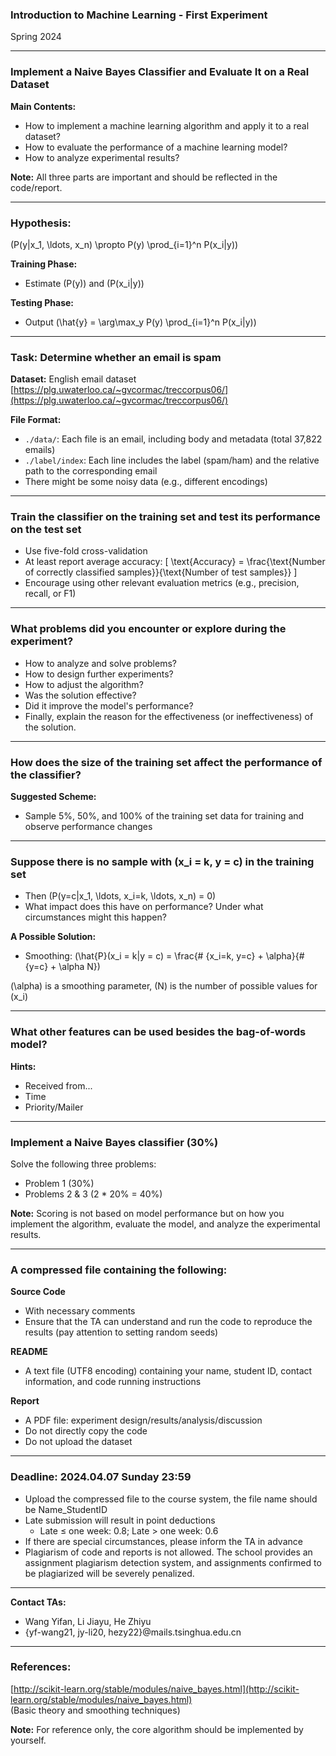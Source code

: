 ### Introduction to Machine Learning - First Experiment

Spring 2024

---

### Implement a Naive Bayes Classifier and Evaluate It on a Real Dataset

**Main Contents:**

- How to implement a machine learning algorithm and apply it to a real dataset?
- How to evaluate the performance of a machine learning model?
- How to analyze experimental results?

**Note:** All three parts are important and should be reflected in the code/report.

---

### Hypothesis: 
\(P(y|x_1, \ldots, x_n) \propto P(y) \prod_{i=1}^n P(x_i|y)\)

**Training Phase:**

- Estimate \(P(y)\) and \(P(x_i|y)\)

**Testing Phase:**

- Output \(\hat{y} = \arg\max_y P(y) \prod_{i=1}^n P(x_i|y)\)

---

### Task: Determine whether an email is spam

**Dataset:** English email dataset  
[https://plg.uwaterloo.ca/~gvcormac/treccorpus06/](https://plg.uwaterloo.ca/~gvcormac/treccorpus06/)

**File Format:**

- `./data/`: Each file is an email, including body and metadata (total 37,822 emails)
- `./label/index`: Each line includes the label (spam/ham) and the relative path to the corresponding email
- There might be some noisy data (e.g., different encodings)

---

### Train the classifier on the training set and test its performance on the test set

- Use five-fold cross-validation
- At least report average accuracy:
  \[
  \text{Accuracy} = \frac{\text{Number of correctly classified samples}}{\text{Number of test samples}}
  \]
- Encourage using other relevant evaluation metrics (e.g., precision, recall, or F1)

---

### What problems did you encounter or explore during the experiment?

- How to analyze and solve problems?
- How to design further experiments?
- How to adjust the algorithm?
- Was the solution effective?
- Did it improve the model's performance?
- Finally, explain the reason for the effectiveness (or ineffectiveness) of the solution.

---

### How does the size of the training set affect the performance of the classifier?

**Suggested Scheme:**

- Sample 5%, 50%, and 100% of the training set data for training and observe performance changes

---

### Suppose there is no sample with \(x_i = k, y = c\) in the training set

- Then \(P(y=c|x_1, \ldots, x_i=k, \ldots, x_n) = 0\)
- What impact does this have on performance? Under what circumstances might this happen?

**A Possible Solution:**

- Smoothing: \(\hat{P}(x_i = k|y = c) = \frac{\# \{x_i=k, y=c\} + \alpha}{\# \{y=c\} + \alpha N}\)

\(\alpha\) is a smoothing parameter, \(N\) is the number of possible values for \(x_i\)

---

### What other features can be used besides the bag-of-words model?

**Hints:**

- Received from...
- Time
- Priority/Mailer

---

### Implement a Naive Bayes classifier (30%)

Solve the following three problems:

- Problem 1 (30%)
- Problems 2 & 3 (2 * 20% = 40%)

**Note:** Scoring is not based on model performance but on how you implement the algorithm, evaluate the model, and analyze the experimental results.

---

### A compressed file containing the following:

**Source Code**

- With necessary comments
- Ensure that the TA can understand and run the code to reproduce the results (pay attention to setting random seeds)

**README**

- A text file (UTF8 encoding) containing your name, student ID, contact information, and code running instructions

**Report**

- A PDF file: experiment design/results/analysis/discussion
- Do not directly copy the code
- Do not upload the dataset

---

### Deadline: 2024.04.07 Sunday 23:59

- Upload the compressed file to the course system, the file name should be Name_StudentID
- Late submission will result in point deductions
  - Late ≤ one week: 0.8; Late > one week: 0.6
- If there are special circumstances, please inform the TA in advance
- Plagiarism of code and reports is not allowed. The school provides an assignment plagiarism detection system, and assignments confirmed to be plagiarized will be severely penalized.

---

**Contact TAs:**

- Wang Yifan, Li Jiayu, He Zhiyu
- {yf-wang21, jy-li20, hezy22}@mails.tsinghua.edu.cn

---

### References:

[http://scikit-learn.org/stable/modules/naive_bayes.html](http://scikit-learn.org/stable/modules/naive_bayes.html)  
(Basic theory and smoothing techniques)

**Note:** For reference only, the core algorithm should be implemented by yourself.

